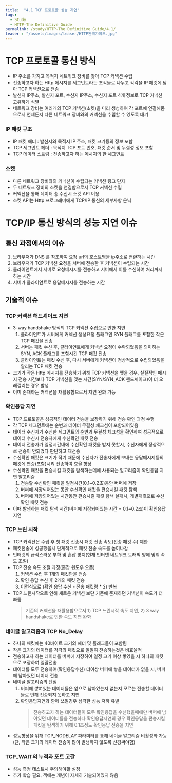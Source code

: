 ```yaml
---
title:  "4.1 TCP 프로토콜 성능 지연"
tags:
  - Study
  - HTTP-The Definitive Guide
permalink: /study/HTTP-The Definitive Guide/4.1/
teaser : "/assets/images/teaser/HTTP완벽가이드.jpg"
---
```

# TCP 프로토콜 통신 방식
* IP 주소를 가지고 목적지 네트워크 장비를 찾아 TCP 커넥션 수립
* 전송하고자 하는 Http 메시지를 세그먼트라는 조각들로 나누고 각각을 IP 패킷에 담아 TCP 커넥션으로 전송
* 발신지 IP주소, 발신지 포트, 수신지 IP주소, 수신지 포트 4개 정보로 TCP 커넥션 고유하게 식별
* 네트워크 장비는 여러개의 TCP 커넥션(소켓)을 미리 생성하여 각 포트에 연결해둠으로서 언제든지 다른 네트워크 장비와의 커넥션을 수립할 수 있도록 대기

### IP 패킷 구조
* IP 패킷 헤더 : 발신지와 목적지 IP 주소, 패킷 크기등의 정보 포함
* TCP 세그먼트 헤더 : 목적지 TCP 포트 번호, 패킷 순서 및 무결성 정보 포함
* TCP 데이터 스트림 : 전송하고자 하는 메시지의 한 세그먼트

### 소켓
* 다른 네트워크 장비와의 커넥션이 수립되는 커넥션 링크 단자
* 두 네트워크 장비의 소켓을 연결함으로서 TCP 커넥션 수립
* 커넥션을 통해 데이터 송.수신시 소켓 API 이용
* 소켓 API는 Http 프로그래머에게 TCP/IP 통신의 세부사항 은닉

# TCP/IP 통신 방식의 성능 지연 이슈
## 통신 과정에서의 이슈
1. 브라우저가 DNS 를 참조하여 요청 url의 호스트명을 ip주소로 변환하는 시간
2. 브라우저가 TCP 커넥션 요청을 서버에 전송한 후 커넥션이 수립되는 시간
3. 클라이언트에서 서버로 요청메시지를 전송하고 서버에서 이를 수신하여 처리까지 하는 시간
4. 서버가 클라이언트로 응답메시지를 전송하는 시간

## 기술적 이슈
### TCP 커넥션 해드셰이크 지연
* 3-way handshake 방식의 TCP 커넥션 수립으로 인한 지연
   1) 클라이언트가 서버에게 커넥션 생성요청 플래그인 SYN 플래그를 포함한 작은 TCP 패킷을 전송
   2) 서버는 패킷 수신 후, 클라이언트에게 커넥션 요청이 수락되었음을 의미하는 SYN, ACK 플래그를 포함시킨 TCP 패킷 전송
   3) 클라이언트는 패킷 수신 후, 다시 서버에게 커넥션이 정상적으로 수립되었음을 알리는 TCP 패킷 전송
* 크기가 작은 Http 메시지를 전송하기 위해 TCP 커넥션을 맺을 경우, 실질적인 메시지 전송 시간보다 TCP 커넥션을 맺는 시간(SYN/SYN_ACK 핸드셰이크)이 더 오래걸리는 경우 발생
* 이미 존재하는 커넥션을 재활용함으로서 지연 완화 가능

### 확인응답 지연
* TCP 프로토콜은 성공적인 데이터 전송을 보장하기 위해 전송 확인 과정 수행
* 각 TCP 세그먼트에는 순번과 데이터 무결성 체크섬이 포함되어있음
* 데이터 수신자가 수신한 세그먼트의 순번과 무결성 체크섬을 확인하여 성공적으로 데이터 수신시 전송자에게 수신확인 패킷 전송
* 데이터 전송자가 일정시간내에 수신확인 패킷을 받지 못할시, 수신자에게 정상적으로 전송이 안되었다 판단하고 재전송
* 수신확인 패킷은 크기가 작기 때문에 수신자가 전송자에게 보내는 응답메시지등의 패킷에 편승(포함)시켜 전송하여 효율 향상
* 수신확인 패킷을 편승시킬 패킷을 탐색하는데에 사용되는 알고리즘이 확인응답 지연 알고리즘
   1) 전송할 수신확인 패킷을 일정시간(0.1~0.2초)동안 버퍼에 저장
   2) 버퍼에 저장되어있는 동안 수신확인 패킷을 편승시킬 패킷 탐색
   3) 버퍼에 저장되어있는 시간동안 편승시킬 패킷 탐색 실패시, 개별패킷으로 수신확인 패킷 전송
* 이때 발생하는 패킷 탐색 시간(버퍼에 저장되어있는 시간 = 0.1~0.2초)이 확인응답 지연

### TCP 느린 시작
* TCP 커넥션은 수립 후 첫 패킷 전송시 패킷 전송 속도(전송 패킷 수) 제한
* 패킷전송에 성공했을시 단계적으로 패킷 전송 속도를 높여나감
* 인터넷의 급작스러운 부하 및 혼잡 방지(현재 인터넷 네트워크 트래픽 양에 맞춰 속도 조절)
* TCP 전송 속도 조절 과정(혼잡 윈도우 오픈)
   1) 커넥션 수립 후 1개의 패킷만을 전송
   2) 확인 응답 수신 후 2개의 패킷 전송
   3) 이런식으로 (확인 응답 수신 - 전송 패킷량 * 2) 반복
* TCP 느린시작으로 인해 새로운 커넥션 보단 기존에 존재하던 커넥션이 속도가 더 빠름
   > 기존의 커넥션을 재활용함으로서 1) TCP 느린시작 속도 지연, 2) 3 way handshake로 인한 속도 지연 완화

### 네이글 알고리즘과 TCP No_Delay
* 하나의 패킷에는 40바이트 크기의 헤더 및 플래그들이 포함됨
* 작은 크기의 데이터를 각각의 패킷으로 일일히 전송하는것은 비효율적
* 전송하고자 하는 데이터를 버퍼에 저장하여 일정 크기 이상 쌓였을 시 하나의 패킷으로 포장하여 일괄전송
* 데이터를 모두 전송하여(확인응답수신) 더이상 버퍼에 쌓을 데이터가 없을 시, 버퍼에 남아있던 데이터 전송
* 네이글 알고리즘의 단점
   1) 버퍼에 쌓여있는 데이터들은 앞으로 남아있는지 없는지 모르는 전송할 데이터들로 인해 전송되지 못하고 지연
   2) 확인응답지연과 함께 쓰일경우 심각한 성능 저하 유발
      > 전송하고자 하는 데이터들이 모두 확인응답을 수신했을때에만 버퍼에 남아있던 데이터들을 전송하나 확인응답지연의 경우 확인응답을 
      편승시킬 패킷을 탐색하기 위해 0.1초정도 확인응답 전송을 지연
* 성능향상을 위해 TCP_NODELAY 파라미터를 통해 네이글 알고리즘 비활성화 가능(단, 작은 크기의 데이터 전송이 많이 발생하지 않도록 신경써야함)

### TCP_WAIT의 누적과 포트 고갈
* 성능 측정 테스트시 주의해야할 설정
* 추가 학습 필요, 책에는 개념이 자세히 기술되어있지 않음
<!--stackedit_data:
eyJoaXN0b3J5IjpbLTExNjI5NjgzNDNdfQ==
-->